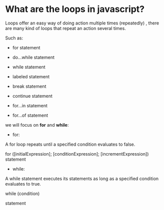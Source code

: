 # What are the loops in javascript?
Loops offer an easy way of doing action multiple times (repeatedly) , there are many kind of loops that repeat an action several times. 

Such as:

- for statement

- do...while statement

- while statement

- labeled statement

- break statement

- continue statement

- for...in statement

- for...of statement

we will focus on **for** and **while**:

- for:

A for loop repeats until a specified condition evaluates to false.

for ([initialExpression]; [conditionExpression]; [incrementExpression]) statement


- while:

A while statement executes its statements as long as a specified condition evaluates to true.

while (condition)

  statement